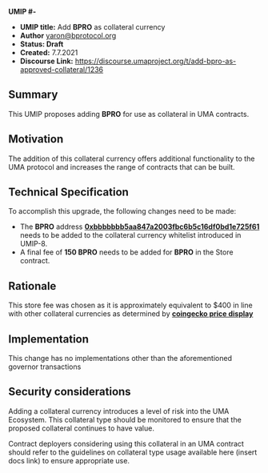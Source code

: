 **UMIP #-**

-   **UMIP title:** Add **BPRO** as collateral currency 
-   **Author**  yaron@bprotocol.org
-   **Status: Draft**
-   **Created:**  7.7.2021
-   **Discourse Link:**  https://discourse.umaproject.org/t/add-bpro-as-approved-collateral/1236

## Summary

This UMIP proposes adding **BPRO** for use as collateral in UMA contracts.

## Motivation

The addition of this collateral currency offers additional functionality to the UMA protocol and increases the range of contracts that can be built.

## Technical Specification

To accomplish this upgrade, the following changes need to be made:

-   The **BPRO** address **[0xbbbbbbb5aa847a2003fbc6b5c16df0bd1e725f61](https://etherscan.io/token/0xbbbbbbb5aa847a2003fbc6b5c16df0bd1e725f61)** needs to be added to the collateral currency whitelist introduced in UMIP-8.
-   A final fee of **150 BPRO** needs to be added for **BPRO** in the Store contract.
    

## Rationale

This store fee was chosen as it is approximately equivalent to $400 in line with other collateral currencies as determined by **[coingecko price display](https://www.coingecko.com/en/coins/b-protocol)**

## Implementation


This change has no implementations other than the aforementioned governor transactions

## Security considerations

Adding a collateral currency introduces a level of risk into the UMA Ecosystem.  This collateral type should be monitored to ensure that the proposed collateral continues to have value.

Contract deployers considering using this collateral in an UMA contract should refer to the guidelines on collateral type usage available here (insert docs link) to ensure appropriate use.

